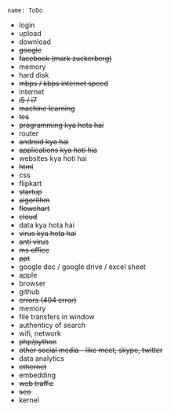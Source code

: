 ```ngMeta
name: ToDo
```

- login
- upload
- download
- ~~google~~
- ~~facebook (mark zuckerberg)~~
- memory
- hard disk
- ~~mbps / kbps internet speed~~
- internet
- ~~i5 / i7~~
- ~~machine learning~~
- ~~tcs~~
- ~~programming kya hota hai~~
- router
- ~~android kya hai~~
- ~~applications kya hoti hia~~
- websites kya hoti hai
- ~~html~~
- css
- flipkart
- ~~startup~~
- ~~algorithm~~
- ~~flowchart~~
- ~~cloud~~
- data kya hota hai
- ~~virus kya hota hai~~
- ~~anti virus~~
- ~~ms office~~
- ~~ppt~~
- google doc / google drive / excel sheet
- apple
- browser
- github
- ~~errors (404 error)~~
- memory
- file transfers in window
- authenticy of search
- wifi, network
- ~~php/python~~
- ~~other social media - like meet, skype, twitter~~
- data analytics
- ~~ethernet~~
- embedding
- ~~web traffic~~
- ~~seo~~
- kernel


